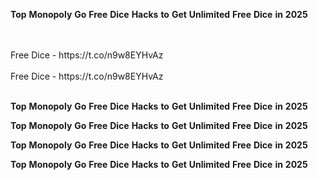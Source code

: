 <strong>Top</strong> <strong>Monopoly</strong> <strong>Go</strong> <strong>Free</strong> <strong>Dice</strong> <strong>Hacks</strong> <strong>to</strong> <strong>Get</strong> <strong>Unlimited</strong> <strong>Free</strong> <strong>Dice</strong> <strong>in</strong> <strong>2025</strong>

<br>
<br>Free Dice - https://t.co/n9w8EYHvAz
<br>
<br>Free Dice - https://t.co/n9w8EYHvAz
<br>
<br>

<strong>Top</strong> <strong>Monopoly</strong> <strong>Go</strong> <strong>Free</strong> <strong>Dice</strong> <strong>Hacks</strong> <strong>to</strong> <strong>Get</strong> <strong>Unlimited</strong> <strong>Free</strong> <strong>Dice</strong> <strong>in</strong> <strong>2025</strong>

<strong>Top</strong> <strong>Monopoly</strong> <strong>Go</strong> <strong>Free</strong> <strong>Dice</strong> <strong>Hacks</strong> <strong>to</strong> <strong>Get</strong> <strong>Unlimited</strong> <strong>Free</strong> <strong>Dice</strong> <strong>in</strong> <strong>2025</strong>

<strong>Top</strong> <strong>Monopoly</strong> <strong>Go</strong> <strong>Free</strong> <strong>Dice</strong> <strong>Hacks</strong> <strong>to</strong> <strong>Get</strong> <strong>Unlimited</strong> <strong>Free</strong> <strong>Dice</strong> <strong>in</strong> <strong>2025</strong>

<strong>Top</strong> <strong>Monopoly</strong> <strong>Go</strong> <strong>Free</strong> <strong>Dice</strong> <strong>Hacks</strong> <strong>to</strong> <strong>Get</strong> <strong>Unlimited</strong> <strong>Free</strong> <strong>Dice</strong> <strong>in</strong> <strong>2025</strong>
